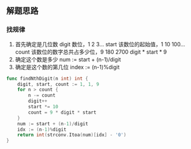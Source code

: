<a name="KJI7y"></a>

## 解题思路

<a name="d61UJ"></a>

### 找规律

1. 首先确定是几位数
   digit 数位，1 2 3...
   start 该数位的起始值，1 10 100...
   count 该数位的数字总共占多少位，9 180 2700 digit \* start \* 9
2. 确定这个数是多少
   num := start + (n-1)/digit
3. 确定是这个数的第几位
   index := (n-1)%digit

```go
func findNthDigit(n int) int {
    digit, start, count := 1, 1, 9
    for n > count {
        n -= count
        digit++
        start *= 10
        count = 9 * digit * start
    }
    num := start + (n-1)/digit
    idx := (n-1)%digit
    return int(strconv.Itoa(num)[idx] - '0')
}
```
